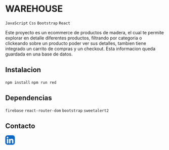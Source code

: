 # WAREHOUSE

`JavaScript` `Css` `Bootstrap` `React`

Este proyecto es un ecommerce de productos de madera, el cual te permite explorar en detalle diferentes productos, filtrando por categoria o clickeando sobre un producto poder ver sus detalles, tambien tiene integrado un carrito de compras y un checkout. Esta informacion queda guardada en una base de datos.

## Instalacion

`npm install`
`npm run red`

## Dependencias

`firebase`
`react-router-dom`
`bootstrap`
`sweetalert2`

## Contacto

<a href="https://www.linkedin.com/in/franco-ochner-ba3b47245/" target="_blank" style="margin-right: 20px">
    <img src="https://raw.githubusercontent.com/tandpfun/skill-icons/de91fca307a83d75fc5b1f6ce24540454acead41/icons/LinkedIn.svg" alt="LinkedIn Franco Javier Ochner" width="30">
</a>
